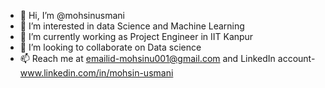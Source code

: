 - 👋 Hi, I’m @mohsinusmani
- 👀 I’m interested in data Science and Machine Learning
- 🌱 I’m currently working as Project Engineer in IIT Kanpur
- 💞️ I’m looking to collaborate on Data science
- 📫 Reach me at emailid-mohsinu001@gmail.com and LinkedIn account- www.linkedin.com/in/mohsin-usmani


<!---
mohsinusmani/mohsinusmani is a ✨ special ✨ repository because its `README.md` (this file) appears on your GitHub profile.
You can click the Preview link to take a look at your changes.
--->
